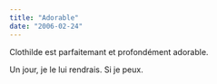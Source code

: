 ```yaml
---
title: "Adorable"
date: "2006-02-24"
---
```


Clothilde est parfaitemant et profondément adorable.

Un jour, je le lui rendrais. Si je peux.
